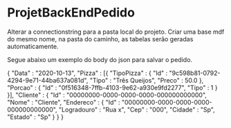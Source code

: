 # ProjetBackEndPedido

Alterar a connectionstring para a pasta local do projeto. Criar uma base mdf do mesmo nome, na pasta do caminho, as tabelas serão geradas automaticamente. 

Segue abaixo um exemplo do body do json para salvar o pedido.

{
    "Data" : "2020-10-13",
    "Pizza" : [{
        "TipoPizza" : {
            "Id" : "9c598b81-0792-4294-9e71-44ba637a081d",
            "Tipo" : "Três Queijos",
            "Preco" : 50.0
        },
        "Porcao" : {
            "Id" : "0f516348-7ffb-4103-9e62-a930e9fd2277",
            "Tipo" : 1
        }
    }],
    "Cliente" : {
            "Id" : "00000000-0000-0000-0000-000000000000",
            "Nome" : "Cliente",
            "Endereco" : {
                "Id" : "00000000-0000-0000-0000-000000000000",
                "Logradouro" : "Rua x",
                "Cep" : "000",
                "Cidade" : "Sp",
                "Estado" : "Sp"
            }
        }
}
